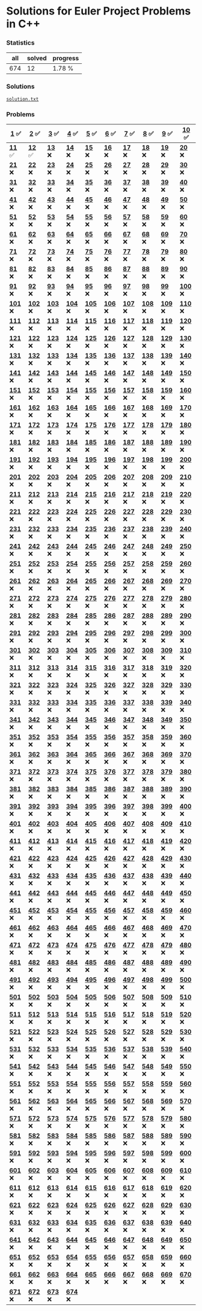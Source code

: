 # Solutions for Euler Project Problems in C++

### Statistics
|all|solved|progress|
|-|-|-|
|674|12|1.78 %|

### Solutions
[```solution.txt```](solutions.txt)

### Problems

|**[1](problems/ID001/problem.md)** :white_check_mark:|**[2](problems/ID002/problem.md)** :white_check_mark:|**[3](problems/ID003/problem.md)** :white_check_mark:|**[4](problems/ID004/problem.md)** :white_check_mark:|**[5](problems/ID005/problem.md)** :white_check_mark:|**[6](problems/ID006/problem.md)** :white_check_mark:|**[7](problems/ID007/problem.md)** :white_check_mark:|**[8](problems/ID008/problem.md)** :white_check_mark:|**[9](problems/ID009/problem.md)** :white_check_mark:|**[10](problems/ID010/problem.md)** :white_check_mark:
|-|-|-|-|-|-|-|-|-|-
|**[11](problems/ID011/problem.md)** :white_check_mark:|**[12](problems/ID012/problem.md)** :white_check_mark:|**[13](https://projecteuler.net/problem=13)** :x:|**[14](https://projecteuler.net/problem=14)** :x:|**[15](https://projecteuler.net/problem=15)** :x:|**[16](https://projecteuler.net/problem=16)** :x:|**[17](https://projecteuler.net/problem=17)** :x:|**[18](https://projecteuler.net/problem=18)** :x:|**[19](https://projecteuler.net/problem=19)** :x:|**[20](https://projecteuler.net/problem=20)** :x:
|**[21](https://projecteuler.net/problem=21)** :x:|**[22](https://projecteuler.net/problem=22)** :x:|**[23](https://projecteuler.net/problem=23)** :x:|**[24](https://projecteuler.net/problem=24)** :x:|**[25](https://projecteuler.net/problem=25)** :x:|**[26](https://projecteuler.net/problem=26)** :x:|**[27](https://projecteuler.net/problem=27)** :x:|**[28](https://projecteuler.net/problem=28)** :x:|**[29](https://projecteuler.net/problem=29)** :x:|**[30](https://projecteuler.net/problem=30)** :x:
|**[31](https://projecteuler.net/problem=31)** :x:|**[32](https://projecteuler.net/problem=32)** :x:|**[33](https://projecteuler.net/problem=33)** :x:|**[34](https://projecteuler.net/problem=34)** :x:|**[35](https://projecteuler.net/problem=35)** :x:|**[36](https://projecteuler.net/problem=36)** :x:|**[37](https://projecteuler.net/problem=37)** :x:|**[38](https://projecteuler.net/problem=38)** :x:|**[39](https://projecteuler.net/problem=39)** :x:|**[40](https://projecteuler.net/problem=40)** :x:
|**[41](https://projecteuler.net/problem=41)** :x:|**[42](https://projecteuler.net/problem=42)** :x:|**[43](https://projecteuler.net/problem=43)** :x:|**[44](https://projecteuler.net/problem=44)** :x:|**[45](https://projecteuler.net/problem=45)** :x:|**[46](https://projecteuler.net/problem=46)** :x:|**[47](https://projecteuler.net/problem=47)** :x:|**[48](https://projecteuler.net/problem=48)** :x:|**[49](https://projecteuler.net/problem=49)** :x:|**[50](https://projecteuler.net/problem=50)** :x:
|**[51](https://projecteuler.net/problem=51)** :x:|**[52](https://projecteuler.net/problem=52)** :x:|**[53](https://projecteuler.net/problem=53)** :x:|**[54](https://projecteuler.net/problem=54)** :x:|**[55](https://projecteuler.net/problem=55)** :x:|**[56](https://projecteuler.net/problem=56)** :x:|**[57](https://projecteuler.net/problem=57)** :x:|**[58](https://projecteuler.net/problem=58)** :x:|**[59](https://projecteuler.net/problem=59)** :x:|**[60](https://projecteuler.net/problem=60)** :x:
|**[61](https://projecteuler.net/problem=61)** :x:|**[62](https://projecteuler.net/problem=62)** :x:|**[63](https://projecteuler.net/problem=63)** :x:|**[64](https://projecteuler.net/problem=64)** :x:|**[65](https://projecteuler.net/problem=65)** :x:|**[66](https://projecteuler.net/problem=66)** :x:|**[67](https://projecteuler.net/problem=67)** :x:|**[68](https://projecteuler.net/problem=68)** :x:|**[69](https://projecteuler.net/problem=69)** :x:|**[70](https://projecteuler.net/problem=70)** :x:
|**[71](https://projecteuler.net/problem=71)** :x:|**[72](https://projecteuler.net/problem=72)** :x:|**[73](https://projecteuler.net/problem=73)** :x:|**[74](https://projecteuler.net/problem=74)** :x:|**[75](https://projecteuler.net/problem=75)** :x:|**[76](https://projecteuler.net/problem=76)** :x:|**[77](https://projecteuler.net/problem=77)** :x:|**[78](https://projecteuler.net/problem=78)** :x:|**[79](https://projecteuler.net/problem=79)** :x:|**[80](https://projecteuler.net/problem=80)** :x:
|**[81](https://projecteuler.net/problem=81)** :x:|**[82](https://projecteuler.net/problem=82)** :x:|**[83](https://projecteuler.net/problem=83)** :x:|**[84](https://projecteuler.net/problem=84)** :x:|**[85](https://projecteuler.net/problem=85)** :x:|**[86](https://projecteuler.net/problem=86)** :x:|**[87](https://projecteuler.net/problem=87)** :x:|**[88](https://projecteuler.net/problem=88)** :x:|**[89](https://projecteuler.net/problem=89)** :x:|**[90](https://projecteuler.net/problem=90)** :x:
|**[91](https://projecteuler.net/problem=91)** :x:|**[92](https://projecteuler.net/problem=92)** :x:|**[93](https://projecteuler.net/problem=93)** :x:|**[94](https://projecteuler.net/problem=94)** :x:|**[95](https://projecteuler.net/problem=95)** :x:|**[96](https://projecteuler.net/problem=96)** :x:|**[97](https://projecteuler.net/problem=97)** :x:|**[98](https://projecteuler.net/problem=98)** :x:|**[99](https://projecteuler.net/problem=99)** :x:|**[100](https://projecteuler.net/problem=100)** :x:
|**[101](https://projecteuler.net/problem=101)** :x:|**[102](https://projecteuler.net/problem=102)** :x:|**[103](https://projecteuler.net/problem=103)** :x:|**[104](https://projecteuler.net/problem=104)** :x:|**[105](https://projecteuler.net/problem=105)** :x:|**[106](https://projecteuler.net/problem=106)** :x:|**[107](https://projecteuler.net/problem=107)** :x:|**[108](https://projecteuler.net/problem=108)** :x:|**[109](https://projecteuler.net/problem=109)** :x:|**[110](https://projecteuler.net/problem=110)** :x:
|**[111](https://projecteuler.net/problem=111)** :x:|**[112](https://projecteuler.net/problem=112)** :x:|**[113](https://projecteuler.net/problem=113)** :x:|**[114](https://projecteuler.net/problem=114)** :x:|**[115](https://projecteuler.net/problem=115)** :x:|**[116](https://projecteuler.net/problem=116)** :x:|**[117](https://projecteuler.net/problem=117)** :x:|**[118](https://projecteuler.net/problem=118)** :x:|**[119](https://projecteuler.net/problem=119)** :x:|**[120](https://projecteuler.net/problem=120)** :x:
|**[121](https://projecteuler.net/problem=121)** :x:|**[122](https://projecteuler.net/problem=122)** :x:|**[123](https://projecteuler.net/problem=123)** :x:|**[124](https://projecteuler.net/problem=124)** :x:|**[125](https://projecteuler.net/problem=125)** :x:|**[126](https://projecteuler.net/problem=126)** :x:|**[127](https://projecteuler.net/problem=127)** :x:|**[128](https://projecteuler.net/problem=128)** :x:|**[129](https://projecteuler.net/problem=129)** :x:|**[130](https://projecteuler.net/problem=130)** :x:
|**[131](https://projecteuler.net/problem=131)** :x:|**[132](https://projecteuler.net/problem=132)** :x:|**[133](https://projecteuler.net/problem=133)** :x:|**[134](https://projecteuler.net/problem=134)** :x:|**[135](https://projecteuler.net/problem=135)** :x:|**[136](https://projecteuler.net/problem=136)** :x:|**[137](https://projecteuler.net/problem=137)** :x:|**[138](https://projecteuler.net/problem=138)** :x:|**[139](https://projecteuler.net/problem=139)** :x:|**[140](https://projecteuler.net/problem=140)** :x:
|**[141](https://projecteuler.net/problem=141)** :x:|**[142](https://projecteuler.net/problem=142)** :x:|**[143](https://projecteuler.net/problem=143)** :x:|**[144](https://projecteuler.net/problem=144)** :x:|**[145](https://projecteuler.net/problem=145)** :x:|**[146](https://projecteuler.net/problem=146)** :x:|**[147](https://projecteuler.net/problem=147)** :x:|**[148](https://projecteuler.net/problem=148)** :x:|**[149](https://projecteuler.net/problem=149)** :x:|**[150](https://projecteuler.net/problem=150)** :x:
|**[151](https://projecteuler.net/problem=151)** :x:|**[152](https://projecteuler.net/problem=152)** :x:|**[153](https://projecteuler.net/problem=153)** :x:|**[154](https://projecteuler.net/problem=154)** :x:|**[155](https://projecteuler.net/problem=155)** :x:|**[156](https://projecteuler.net/problem=156)** :x:|**[157](https://projecteuler.net/problem=157)** :x:|**[158](https://projecteuler.net/problem=158)** :x:|**[159](https://projecteuler.net/problem=159)** :x:|**[160](https://projecteuler.net/problem=160)** :x:
|**[161](https://projecteuler.net/problem=161)** :x:|**[162](https://projecteuler.net/problem=162)** :x:|**[163](https://projecteuler.net/problem=163)** :x:|**[164](https://projecteuler.net/problem=164)** :x:|**[165](https://projecteuler.net/problem=165)** :x:|**[166](https://projecteuler.net/problem=166)** :x:|**[167](https://projecteuler.net/problem=167)** :x:|**[168](https://projecteuler.net/problem=168)** :x:|**[169](https://projecteuler.net/problem=169)** :x:|**[170](https://projecteuler.net/problem=170)** :x:
|**[171](https://projecteuler.net/problem=171)** :x:|**[172](https://projecteuler.net/problem=172)** :x:|**[173](https://projecteuler.net/problem=173)** :x:|**[174](https://projecteuler.net/problem=174)** :x:|**[175](https://projecteuler.net/problem=175)** :x:|**[176](https://projecteuler.net/problem=176)** :x:|**[177](https://projecteuler.net/problem=177)** :x:|**[178](https://projecteuler.net/problem=178)** :x:|**[179](https://projecteuler.net/problem=179)** :x:|**[180](https://projecteuler.net/problem=180)** :x:
|**[181](https://projecteuler.net/problem=181)** :x:|**[182](https://projecteuler.net/problem=182)** :x:|**[183](https://projecteuler.net/problem=183)** :x:|**[184](https://projecteuler.net/problem=184)** :x:|**[185](https://projecteuler.net/problem=185)** :x:|**[186](https://projecteuler.net/problem=186)** :x:|**[187](https://projecteuler.net/problem=187)** :x:|**[188](https://projecteuler.net/problem=188)** :x:|**[189](https://projecteuler.net/problem=189)** :x:|**[190](https://projecteuler.net/problem=190)** :x:
|**[191](https://projecteuler.net/problem=191)** :x:|**[192](https://projecteuler.net/problem=192)** :x:|**[193](https://projecteuler.net/problem=193)** :x:|**[194](https://projecteuler.net/problem=194)** :x:|**[195](https://projecteuler.net/problem=195)** :x:|**[196](https://projecteuler.net/problem=196)** :x:|**[197](https://projecteuler.net/problem=197)** :x:|**[198](https://projecteuler.net/problem=198)** :x:|**[199](https://projecteuler.net/problem=199)** :x:|**[200](https://projecteuler.net/problem=200)** :x:
|**[201](https://projecteuler.net/problem=201)** :x:|**[202](https://projecteuler.net/problem=202)** :x:|**[203](https://projecteuler.net/problem=203)** :x:|**[204](https://projecteuler.net/problem=204)** :x:|**[205](https://projecteuler.net/problem=205)** :x:|**[206](https://projecteuler.net/problem=206)** :x:|**[207](https://projecteuler.net/problem=207)** :x:|**[208](https://projecteuler.net/problem=208)** :x:|**[209](https://projecteuler.net/problem=209)** :x:|**[210](https://projecteuler.net/problem=210)** :x:
|**[211](https://projecteuler.net/problem=211)** :x:|**[212](https://projecteuler.net/problem=212)** :x:|**[213](https://projecteuler.net/problem=213)** :x:|**[214](https://projecteuler.net/problem=214)** :x:|**[215](https://projecteuler.net/problem=215)** :x:|**[216](https://projecteuler.net/problem=216)** :x:|**[217](https://projecteuler.net/problem=217)** :x:|**[218](https://projecteuler.net/problem=218)** :x:|**[219](https://projecteuler.net/problem=219)** :x:|**[220](https://projecteuler.net/problem=220)** :x:
|**[221](https://projecteuler.net/problem=221)** :x:|**[222](https://projecteuler.net/problem=222)** :x:|**[223](https://projecteuler.net/problem=223)** :x:|**[224](https://projecteuler.net/problem=224)** :x:|**[225](https://projecteuler.net/problem=225)** :x:|**[226](https://projecteuler.net/problem=226)** :x:|**[227](https://projecteuler.net/problem=227)** :x:|**[228](https://projecteuler.net/problem=228)** :x:|**[229](https://projecteuler.net/problem=229)** :x:|**[230](https://projecteuler.net/problem=230)** :x:
|**[231](https://projecteuler.net/problem=231)** :x:|**[232](https://projecteuler.net/problem=232)** :x:|**[233](https://projecteuler.net/problem=233)** :x:|**[234](https://projecteuler.net/problem=234)** :x:|**[235](https://projecteuler.net/problem=235)** :x:|**[236](https://projecteuler.net/problem=236)** :x:|**[237](https://projecteuler.net/problem=237)** :x:|**[238](https://projecteuler.net/problem=238)** :x:|**[239](https://projecteuler.net/problem=239)** :x:|**[240](https://projecteuler.net/problem=240)** :x:
|**[241](https://projecteuler.net/problem=241)** :x:|**[242](https://projecteuler.net/problem=242)** :x:|**[243](https://projecteuler.net/problem=243)** :x:|**[244](https://projecteuler.net/problem=244)** :x:|**[245](https://projecteuler.net/problem=245)** :x:|**[246](https://projecteuler.net/problem=246)** :x:|**[247](https://projecteuler.net/problem=247)** :x:|**[248](https://projecteuler.net/problem=248)** :x:|**[249](https://projecteuler.net/problem=249)** :x:|**[250](https://projecteuler.net/problem=250)** :x:
|**[251](https://projecteuler.net/problem=251)** :x:|**[252](https://projecteuler.net/problem=252)** :x:|**[253](https://projecteuler.net/problem=253)** :x:|**[254](https://projecteuler.net/problem=254)** :x:|**[255](https://projecteuler.net/problem=255)** :x:|**[256](https://projecteuler.net/problem=256)** :x:|**[257](https://projecteuler.net/problem=257)** :x:|**[258](https://projecteuler.net/problem=258)** :x:|**[259](https://projecteuler.net/problem=259)** :x:|**[260](https://projecteuler.net/problem=260)** :x:
|**[261](https://projecteuler.net/problem=261)** :x:|**[262](https://projecteuler.net/problem=262)** :x:|**[263](https://projecteuler.net/problem=263)** :x:|**[264](https://projecteuler.net/problem=264)** :x:|**[265](https://projecteuler.net/problem=265)** :x:|**[266](https://projecteuler.net/problem=266)** :x:|**[267](https://projecteuler.net/problem=267)** :x:|**[268](https://projecteuler.net/problem=268)** :x:|**[269](https://projecteuler.net/problem=269)** :x:|**[270](https://projecteuler.net/problem=270)** :x:
|**[271](https://projecteuler.net/problem=271)** :x:|**[272](https://projecteuler.net/problem=272)** :x:|**[273](https://projecteuler.net/problem=273)** :x:|**[274](https://projecteuler.net/problem=274)** :x:|**[275](https://projecteuler.net/problem=275)** :x:|**[276](https://projecteuler.net/problem=276)** :x:|**[277](https://projecteuler.net/problem=277)** :x:|**[278](https://projecteuler.net/problem=278)** :x:|**[279](https://projecteuler.net/problem=279)** :x:|**[280](https://projecteuler.net/problem=280)** :x:
|**[281](https://projecteuler.net/problem=281)** :x:|**[282](https://projecteuler.net/problem=282)** :x:|**[283](https://projecteuler.net/problem=283)** :x:|**[284](https://projecteuler.net/problem=284)** :x:|**[285](https://projecteuler.net/problem=285)** :x:|**[286](https://projecteuler.net/problem=286)** :x:|**[287](https://projecteuler.net/problem=287)** :x:|**[288](https://projecteuler.net/problem=288)** :x:|**[289](https://projecteuler.net/problem=289)** :x:|**[290](https://projecteuler.net/problem=290)** :x:
|**[291](https://projecteuler.net/problem=291)** :x:|**[292](https://projecteuler.net/problem=292)** :x:|**[293](https://projecteuler.net/problem=293)** :x:|**[294](https://projecteuler.net/problem=294)** :x:|**[295](https://projecteuler.net/problem=295)** :x:|**[296](https://projecteuler.net/problem=296)** :x:|**[297](https://projecteuler.net/problem=297)** :x:|**[298](https://projecteuler.net/problem=298)** :x:|**[299](https://projecteuler.net/problem=299)** :x:|**[300](https://projecteuler.net/problem=300)** :x:
|**[301](https://projecteuler.net/problem=301)** :x:|**[302](https://projecteuler.net/problem=302)** :x:|**[303](https://projecteuler.net/problem=303)** :x:|**[304](https://projecteuler.net/problem=304)** :x:|**[305](https://projecteuler.net/problem=305)** :x:|**[306](https://projecteuler.net/problem=306)** :x:|**[307](https://projecteuler.net/problem=307)** :x:|**[308](https://projecteuler.net/problem=308)** :x:|**[309](https://projecteuler.net/problem=309)** :x:|**[310](https://projecteuler.net/problem=310)** :x:
|**[311](https://projecteuler.net/problem=311)** :x:|**[312](https://projecteuler.net/problem=312)** :x:|**[313](https://projecteuler.net/problem=313)** :x:|**[314](https://projecteuler.net/problem=314)** :x:|**[315](https://projecteuler.net/problem=315)** :x:|**[316](https://projecteuler.net/problem=316)** :x:|**[317](https://projecteuler.net/problem=317)** :x:|**[318](https://projecteuler.net/problem=318)** :x:|**[319](https://projecteuler.net/problem=319)** :x:|**[320](https://projecteuler.net/problem=320)** :x:
|**[321](https://projecteuler.net/problem=321)** :x:|**[322](https://projecteuler.net/problem=322)** :x:|**[323](https://projecteuler.net/problem=323)** :x:|**[324](https://projecteuler.net/problem=324)** :x:|**[325](https://projecteuler.net/problem=325)** :x:|**[326](https://projecteuler.net/problem=326)** :x:|**[327](https://projecteuler.net/problem=327)** :x:|**[328](https://projecteuler.net/problem=328)** :x:|**[329](https://projecteuler.net/problem=329)** :x:|**[330](https://projecteuler.net/problem=330)** :x:
|**[331](https://projecteuler.net/problem=331)** :x:|**[332](https://projecteuler.net/problem=332)** :x:|**[333](https://projecteuler.net/problem=333)** :x:|**[334](https://projecteuler.net/problem=334)** :x:|**[335](https://projecteuler.net/problem=335)** :x:|**[336](https://projecteuler.net/problem=336)** :x:|**[337](https://projecteuler.net/problem=337)** :x:|**[338](https://projecteuler.net/problem=338)** :x:|**[339](https://projecteuler.net/problem=339)** :x:|**[340](https://projecteuler.net/problem=340)** :x:
|**[341](https://projecteuler.net/problem=341)** :x:|**[342](https://projecteuler.net/problem=342)** :x:|**[343](https://projecteuler.net/problem=343)** :x:|**[344](https://projecteuler.net/problem=344)** :x:|**[345](https://projecteuler.net/problem=345)** :x:|**[346](https://projecteuler.net/problem=346)** :x:|**[347](https://projecteuler.net/problem=347)** :x:|**[348](https://projecteuler.net/problem=348)** :x:|**[349](https://projecteuler.net/problem=349)** :x:|**[350](https://projecteuler.net/problem=350)** :x:
|**[351](https://projecteuler.net/problem=351)** :x:|**[352](https://projecteuler.net/problem=352)** :x:|**[353](https://projecteuler.net/problem=353)** :x:|**[354](https://projecteuler.net/problem=354)** :x:|**[355](https://projecteuler.net/problem=355)** :x:|**[356](https://projecteuler.net/problem=356)** :x:|**[357](https://projecteuler.net/problem=357)** :x:|**[358](https://projecteuler.net/problem=358)** :x:|**[359](https://projecteuler.net/problem=359)** :x:|**[360](https://projecteuler.net/problem=360)** :x:
|**[361](https://projecteuler.net/problem=361)** :x:|**[362](https://projecteuler.net/problem=362)** :x:|**[363](https://projecteuler.net/problem=363)** :x:|**[364](https://projecteuler.net/problem=364)** :x:|**[365](https://projecteuler.net/problem=365)** :x:|**[366](https://projecteuler.net/problem=366)** :x:|**[367](https://projecteuler.net/problem=367)** :x:|**[368](https://projecteuler.net/problem=368)** :x:|**[369](https://projecteuler.net/problem=369)** :x:|**[370](https://projecteuler.net/problem=370)** :x:
|**[371](https://projecteuler.net/problem=371)** :x:|**[372](https://projecteuler.net/problem=372)** :x:|**[373](https://projecteuler.net/problem=373)** :x:|**[374](https://projecteuler.net/problem=374)** :x:|**[375](https://projecteuler.net/problem=375)** :x:|**[376](https://projecteuler.net/problem=376)** :x:|**[377](https://projecteuler.net/problem=377)** :x:|**[378](https://projecteuler.net/problem=378)** :x:|**[379](https://projecteuler.net/problem=379)** :x:|**[380](https://projecteuler.net/problem=380)** :x:
|**[381](https://projecteuler.net/problem=381)** :x:|**[382](https://projecteuler.net/problem=382)** :x:|**[383](https://projecteuler.net/problem=383)** :x:|**[384](https://projecteuler.net/problem=384)** :x:|**[385](https://projecteuler.net/problem=385)** :x:|**[386](https://projecteuler.net/problem=386)** :x:|**[387](https://projecteuler.net/problem=387)** :x:|**[388](https://projecteuler.net/problem=388)** :x:|**[389](https://projecteuler.net/problem=389)** :x:|**[390](https://projecteuler.net/problem=390)** :x:
|**[391](https://projecteuler.net/problem=391)** :x:|**[392](https://projecteuler.net/problem=392)** :x:|**[393](https://projecteuler.net/problem=393)** :x:|**[394](https://projecteuler.net/problem=394)** :x:|**[395](https://projecteuler.net/problem=395)** :x:|**[396](https://projecteuler.net/problem=396)** :x:|**[397](https://projecteuler.net/problem=397)** :x:|**[398](https://projecteuler.net/problem=398)** :x:|**[399](https://projecteuler.net/problem=399)** :x:|**[400](https://projecteuler.net/problem=400)** :x:
|**[401](https://projecteuler.net/problem=401)** :x:|**[402](https://projecteuler.net/problem=402)** :x:|**[403](https://projecteuler.net/problem=403)** :x:|**[404](https://projecteuler.net/problem=404)** :x:|**[405](https://projecteuler.net/problem=405)** :x:|**[406](https://projecteuler.net/problem=406)** :x:|**[407](https://projecteuler.net/problem=407)** :x:|**[408](https://projecteuler.net/problem=408)** :x:|**[409](https://projecteuler.net/problem=409)** :x:|**[410](https://projecteuler.net/problem=410)** :x:
|**[411](https://projecteuler.net/problem=411)** :x:|**[412](https://projecteuler.net/problem=412)** :x:|**[413](https://projecteuler.net/problem=413)** :x:|**[414](https://projecteuler.net/problem=414)** :x:|**[415](https://projecteuler.net/problem=415)** :x:|**[416](https://projecteuler.net/problem=416)** :x:|**[417](https://projecteuler.net/problem=417)** :x:|**[418](https://projecteuler.net/problem=418)** :x:|**[419](https://projecteuler.net/problem=419)** :x:|**[420](https://projecteuler.net/problem=420)** :x:
|**[421](https://projecteuler.net/problem=421)** :x:|**[422](https://projecteuler.net/problem=422)** :x:|**[423](https://projecteuler.net/problem=423)** :x:|**[424](https://projecteuler.net/problem=424)** :x:|**[425](https://projecteuler.net/problem=425)** :x:|**[426](https://projecteuler.net/problem=426)** :x:|**[427](https://projecteuler.net/problem=427)** :x:|**[428](https://projecteuler.net/problem=428)** :x:|**[429](https://projecteuler.net/problem=429)** :x:|**[430](https://projecteuler.net/problem=430)** :x:
|**[431](https://projecteuler.net/problem=431)** :x:|**[432](https://projecteuler.net/problem=432)** :x:|**[433](https://projecteuler.net/problem=433)** :x:|**[434](https://projecteuler.net/problem=434)** :x:|**[435](https://projecteuler.net/problem=435)** :x:|**[436](https://projecteuler.net/problem=436)** :x:|**[437](https://projecteuler.net/problem=437)** :x:|**[438](https://projecteuler.net/problem=438)** :x:|**[439](https://projecteuler.net/problem=439)** :x:|**[440](https://projecteuler.net/problem=440)** :x:
|**[441](https://projecteuler.net/problem=441)** :x:|**[442](https://projecteuler.net/problem=442)** :x:|**[443](https://projecteuler.net/problem=443)** :x:|**[444](https://projecteuler.net/problem=444)** :x:|**[445](https://projecteuler.net/problem=445)** :x:|**[446](https://projecteuler.net/problem=446)** :x:|**[447](https://projecteuler.net/problem=447)** :x:|**[448](https://projecteuler.net/problem=448)** :x:|**[449](https://projecteuler.net/problem=449)** :x:|**[450](https://projecteuler.net/problem=450)** :x:
|**[451](https://projecteuler.net/problem=451)** :x:|**[452](https://projecteuler.net/problem=452)** :x:|**[453](https://projecteuler.net/problem=453)** :x:|**[454](https://projecteuler.net/problem=454)** :x:|**[455](https://projecteuler.net/problem=455)** :x:|**[456](https://projecteuler.net/problem=456)** :x:|**[457](https://projecteuler.net/problem=457)** :x:|**[458](https://projecteuler.net/problem=458)** :x:|**[459](https://projecteuler.net/problem=459)** :x:|**[460](https://projecteuler.net/problem=460)** :x:
|**[461](https://projecteuler.net/problem=461)** :x:|**[462](https://projecteuler.net/problem=462)** :x:|**[463](https://projecteuler.net/problem=463)** :x:|**[464](https://projecteuler.net/problem=464)** :x:|**[465](https://projecteuler.net/problem=465)** :x:|**[466](https://projecteuler.net/problem=466)** :x:|**[467](https://projecteuler.net/problem=467)** :x:|**[468](https://projecteuler.net/problem=468)** :x:|**[469](https://projecteuler.net/problem=469)** :x:|**[470](https://projecteuler.net/problem=470)** :x:
|**[471](https://projecteuler.net/problem=471)** :x:|**[472](https://projecteuler.net/problem=472)** :x:|**[473](https://projecteuler.net/problem=473)** :x:|**[474](https://projecteuler.net/problem=474)** :x:|**[475](https://projecteuler.net/problem=475)** :x:|**[476](https://projecteuler.net/problem=476)** :x:|**[477](https://projecteuler.net/problem=477)** :x:|**[478](https://projecteuler.net/problem=478)** :x:|**[479](https://projecteuler.net/problem=479)** :x:|**[480](https://projecteuler.net/problem=480)** :x:
|**[481](https://projecteuler.net/problem=481)** :x:|**[482](https://projecteuler.net/problem=482)** :x:|**[483](https://projecteuler.net/problem=483)** :x:|**[484](https://projecteuler.net/problem=484)** :x:|**[485](https://projecteuler.net/problem=485)** :x:|**[486](https://projecteuler.net/problem=486)** :x:|**[487](https://projecteuler.net/problem=487)** :x:|**[488](https://projecteuler.net/problem=488)** :x:|**[489](https://projecteuler.net/problem=489)** :x:|**[490](https://projecteuler.net/problem=490)** :x:
|**[491](https://projecteuler.net/problem=491)** :x:|**[492](https://projecteuler.net/problem=492)** :x:|**[493](https://projecteuler.net/problem=493)** :x:|**[494](https://projecteuler.net/problem=494)** :x:|**[495](https://projecteuler.net/problem=495)** :x:|**[496](https://projecteuler.net/problem=496)** :x:|**[497](https://projecteuler.net/problem=497)** :x:|**[498](https://projecteuler.net/problem=498)** :x:|**[499](https://projecteuler.net/problem=499)** :x:|**[500](https://projecteuler.net/problem=500)** :x:
|**[501](https://projecteuler.net/problem=501)** :x:|**[502](https://projecteuler.net/problem=502)** :x:|**[503](https://projecteuler.net/problem=503)** :x:|**[504](https://projecteuler.net/problem=504)** :x:|**[505](https://projecteuler.net/problem=505)** :x:|**[506](https://projecteuler.net/problem=506)** :x:|**[507](https://projecteuler.net/problem=507)** :x:|**[508](https://projecteuler.net/problem=508)** :x:|**[509](https://projecteuler.net/problem=509)** :x:|**[510](https://projecteuler.net/problem=510)** :x:
|**[511](https://projecteuler.net/problem=511)** :x:|**[512](https://projecteuler.net/problem=512)** :x:|**[513](https://projecteuler.net/problem=513)** :x:|**[514](https://projecteuler.net/problem=514)** :x:|**[515](https://projecteuler.net/problem=515)** :x:|**[516](https://projecteuler.net/problem=516)** :x:|**[517](https://projecteuler.net/problem=517)** :x:|**[518](https://projecteuler.net/problem=518)** :x:|**[519](https://projecteuler.net/problem=519)** :x:|**[520](https://projecteuler.net/problem=520)** :x:
|**[521](https://projecteuler.net/problem=521)** :x:|**[522](https://projecteuler.net/problem=522)** :x:|**[523](https://projecteuler.net/problem=523)** :x:|**[524](https://projecteuler.net/problem=524)** :x:|**[525](https://projecteuler.net/problem=525)** :x:|**[526](https://projecteuler.net/problem=526)** :x:|**[527](https://projecteuler.net/problem=527)** :x:|**[528](https://projecteuler.net/problem=528)** :x:|**[529](https://projecteuler.net/problem=529)** :x:|**[530](https://projecteuler.net/problem=530)** :x:
|**[531](https://projecteuler.net/problem=531)** :x:|**[532](https://projecteuler.net/problem=532)** :x:|**[533](https://projecteuler.net/problem=533)** :x:|**[534](https://projecteuler.net/problem=534)** :x:|**[535](https://projecteuler.net/problem=535)** :x:|**[536](https://projecteuler.net/problem=536)** :x:|**[537](https://projecteuler.net/problem=537)** :x:|**[538](https://projecteuler.net/problem=538)** :x:|**[539](https://projecteuler.net/problem=539)** :x:|**[540](https://projecteuler.net/problem=540)** :x:
|**[541](https://projecteuler.net/problem=541)** :x:|**[542](https://projecteuler.net/problem=542)** :x:|**[543](https://projecteuler.net/problem=543)** :x:|**[544](https://projecteuler.net/problem=544)** :x:|**[545](https://projecteuler.net/problem=545)** :x:|**[546](https://projecteuler.net/problem=546)** :x:|**[547](https://projecteuler.net/problem=547)** :x:|**[548](https://projecteuler.net/problem=548)** :x:|**[549](https://projecteuler.net/problem=549)** :x:|**[550](https://projecteuler.net/problem=550)** :x:
|**[551](https://projecteuler.net/problem=551)** :x:|**[552](https://projecteuler.net/problem=552)** :x:|**[553](https://projecteuler.net/problem=553)** :x:|**[554](https://projecteuler.net/problem=554)** :x:|**[555](https://projecteuler.net/problem=555)** :x:|**[556](https://projecteuler.net/problem=556)** :x:|**[557](https://projecteuler.net/problem=557)** :x:|**[558](https://projecteuler.net/problem=558)** :x:|**[559](https://projecteuler.net/problem=559)** :x:|**[560](https://projecteuler.net/problem=560)** :x:
|**[561](https://projecteuler.net/problem=561)** :x:|**[562](https://projecteuler.net/problem=562)** :x:|**[563](https://projecteuler.net/problem=563)** :x:|**[564](https://projecteuler.net/problem=564)** :x:|**[565](https://projecteuler.net/problem=565)** :x:|**[566](https://projecteuler.net/problem=566)** :x:|**[567](https://projecteuler.net/problem=567)** :x:|**[568](https://projecteuler.net/problem=568)** :x:|**[569](https://projecteuler.net/problem=569)** :x:|**[570](https://projecteuler.net/problem=570)** :x:
|**[571](https://projecteuler.net/problem=571)** :x:|**[572](https://projecteuler.net/problem=572)** :x:|**[573](https://projecteuler.net/problem=573)** :x:|**[574](https://projecteuler.net/problem=574)** :x:|**[575](https://projecteuler.net/problem=575)** :x:|**[576](https://projecteuler.net/problem=576)** :x:|**[577](https://projecteuler.net/problem=577)** :x:|**[578](https://projecteuler.net/problem=578)** :x:|**[579](https://projecteuler.net/problem=579)** :x:|**[580](https://projecteuler.net/problem=580)** :x:
|**[581](https://projecteuler.net/problem=581)** :x:|**[582](https://projecteuler.net/problem=582)** :x:|**[583](https://projecteuler.net/problem=583)** :x:|**[584](https://projecteuler.net/problem=584)** :x:|**[585](https://projecteuler.net/problem=585)** :x:|**[586](https://projecteuler.net/problem=586)** :x:|**[587](https://projecteuler.net/problem=587)** :x:|**[588](https://projecteuler.net/problem=588)** :x:|**[589](https://projecteuler.net/problem=589)** :x:|**[590](https://projecteuler.net/problem=590)** :x:
|**[591](https://projecteuler.net/problem=591)** :x:|**[592](https://projecteuler.net/problem=592)** :x:|**[593](https://projecteuler.net/problem=593)** :x:|**[594](https://projecteuler.net/problem=594)** :x:|**[595](https://projecteuler.net/problem=595)** :x:|**[596](https://projecteuler.net/problem=596)** :x:|**[597](https://projecteuler.net/problem=597)** :x:|**[598](https://projecteuler.net/problem=598)** :x:|**[599](https://projecteuler.net/problem=599)** :x:|**[600](https://projecteuler.net/problem=600)** :x:
|**[601](https://projecteuler.net/problem=601)** :x:|**[602](https://projecteuler.net/problem=602)** :x:|**[603](https://projecteuler.net/problem=603)** :x:|**[604](https://projecteuler.net/problem=604)** :x:|**[605](https://projecteuler.net/problem=605)** :x:|**[606](https://projecteuler.net/problem=606)** :x:|**[607](https://projecteuler.net/problem=607)** :x:|**[608](https://projecteuler.net/problem=608)** :x:|**[609](https://projecteuler.net/problem=609)** :x:|**[610](https://projecteuler.net/problem=610)** :x:
|**[611](https://projecteuler.net/problem=611)** :x:|**[612](https://projecteuler.net/problem=612)** :x:|**[613](https://projecteuler.net/problem=613)** :x:|**[614](https://projecteuler.net/problem=614)** :x:|**[615](https://projecteuler.net/problem=615)** :x:|**[616](https://projecteuler.net/problem=616)** :x:|**[617](https://projecteuler.net/problem=617)** :x:|**[618](https://projecteuler.net/problem=618)** :x:|**[619](https://projecteuler.net/problem=619)** :x:|**[620](https://projecteuler.net/problem=620)** :x:
|**[621](https://projecteuler.net/problem=621)** :x:|**[622](https://projecteuler.net/problem=622)** :x:|**[623](https://projecteuler.net/problem=623)** :x:|**[624](https://projecteuler.net/problem=624)** :x:|**[625](https://projecteuler.net/problem=625)** :x:|**[626](https://projecteuler.net/problem=626)** :x:|**[627](https://projecteuler.net/problem=627)** :x:|**[628](https://projecteuler.net/problem=628)** :x:|**[629](https://projecteuler.net/problem=629)** :x:|**[630](https://projecteuler.net/problem=630)** :x:
|**[631](https://projecteuler.net/problem=631)** :x:|**[632](https://projecteuler.net/problem=632)** :x:|**[633](https://projecteuler.net/problem=633)** :x:|**[634](https://projecteuler.net/problem=634)** :x:|**[635](https://projecteuler.net/problem=635)** :x:|**[636](https://projecteuler.net/problem=636)** :x:|**[637](https://projecteuler.net/problem=637)** :x:|**[638](https://projecteuler.net/problem=638)** :x:|**[639](https://projecteuler.net/problem=639)** :x:|**[640](https://projecteuler.net/problem=640)** :x:
|**[641](https://projecteuler.net/problem=641)** :x:|**[642](https://projecteuler.net/problem=642)** :x:|**[643](https://projecteuler.net/problem=643)** :x:|**[644](https://projecteuler.net/problem=644)** :x:|**[645](https://projecteuler.net/problem=645)** :x:|**[646](https://projecteuler.net/problem=646)** :x:|**[647](https://projecteuler.net/problem=647)** :x:|**[648](https://projecteuler.net/problem=648)** :x:|**[649](https://projecteuler.net/problem=649)** :x:|**[650](https://projecteuler.net/problem=650)** :x:
|**[651](https://projecteuler.net/problem=651)** :x:|**[652](https://projecteuler.net/problem=652)** :x:|**[653](https://projecteuler.net/problem=653)** :x:|**[654](https://projecteuler.net/problem=654)** :x:|**[655](https://projecteuler.net/problem=655)** :x:|**[656](https://projecteuler.net/problem=656)** :x:|**[657](https://projecteuler.net/problem=657)** :x:|**[658](https://projecteuler.net/problem=658)** :x:|**[659](https://projecteuler.net/problem=659)** :x:|**[660](https://projecteuler.net/problem=660)** :x:
|**[661](https://projecteuler.net/problem=661)** :x:|**[662](https://projecteuler.net/problem=662)** :x:|**[663](https://projecteuler.net/problem=663)** :x:|**[664](https://projecteuler.net/problem=664)** :x:|**[665](https://projecteuler.net/problem=665)** :x:|**[666](https://projecteuler.net/problem=666)** :x:|**[667](https://projecteuler.net/problem=667)** :x:|**[668](https://projecteuler.net/problem=668)** :x:|**[669](https://projecteuler.net/problem=669)** :x:|**[670](https://projecteuler.net/problem=670)** :x:
|**[671](https://projecteuler.net/problem=671)** :x:|**[672](https://projecteuler.net/problem=672)** :x:|**[673](https://projecteuler.net/problem=673)** :x:|**[674](https://projecteuler.net/problem=674)** :x:
































